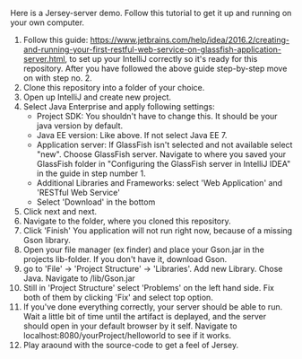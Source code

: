 Here is a Jersey-server demo.
Follow this tutorial to get it up and running on your own computer.

1. Follow this guide: https://www.jetbrains.com/help/idea/2016.2/creating-and-running-your-first-restful-web-service-on-glassfish-application-server.html, to set up your IntelliJ correctly so it's ready for this repository. After you have followed the above guide step-by-step move on with step no. 2. 
2. Clone this repository into a folder of your choice.
3. Open up IntelliJ and create new project.
4. Select Java Enterprise and apply following settings:
    - Project SDK: You shouldn't have to change this. It should be your java version by default.
    - Java EE version: Like above. If not select Java EE 7.
    - Application server: If GlassFish isn't selected and not available select "new". Choose GlassFish server. Navigate to where you saved your GlassFish folder in "Configuring the GlassFish server in IntelliJ IDEA" in the guide in step number 1.
    - Additional Libraries and Frameworks: select 'Web Application' and 'RESTful Web Service'
    - Select 'Download' in the bottom
5. Click next and next.
6. Navigate to the folder, where you cloned this repository.
7. Click 'Finish'
You application will not run right now, because of a missing Gson library.
8. Open your file manager (ex finder) and place your Gson.jar in the projects lib-folder. If you don't have it, download Gson.
9. go to 'File' → 'Project Structure' → 'Libraries'. Add new Library. Chose Java. Navigate to /lib/Gson.jar
10. Still in 'Project Structure' select 'Problems' on the left hand side. Fix both of them by clicking 'Fix' and select top option. 
11. If you've done everything correctly, your server should be able to run. Wait a little bit of time until the artifact is deplayed, and the server should open in your default browser by it self. Navigate to localhost:8080/yourProject/helloworld to see if it works. 
12. Play araound with the source-code to get a feel of Jersey. 

    
